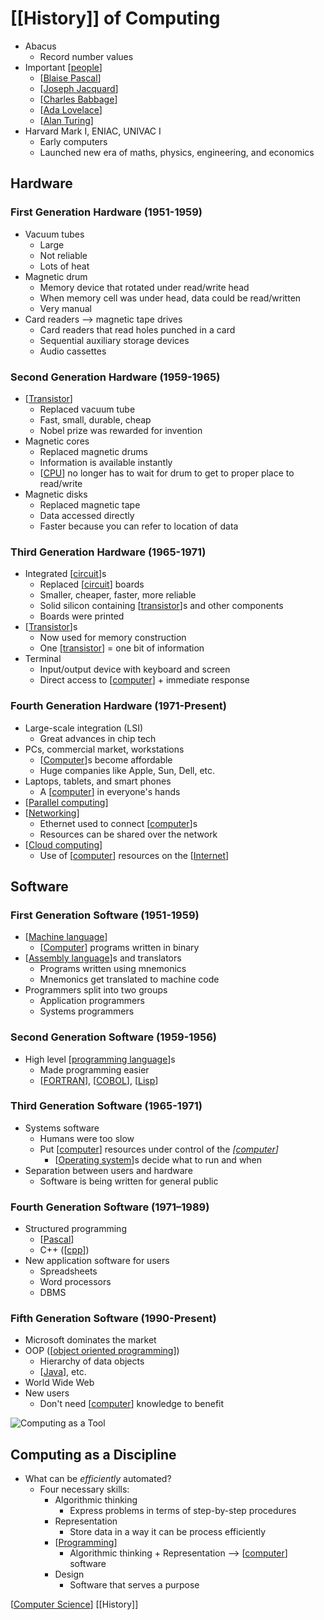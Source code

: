 # [[History]] of Computing

- Abacus
  - Record number values
- Important [[people]]
  - [[Blaise Pascal]]
  - [[Joseph Jacquard]]
  - [[Charles Babbage]]
  - [[Ada Lovelace]]
  - [[Alan Turing]]
- Harvard Mark I, ENIAC, UNIVAC I
  - Early computers
  - Launched new era of maths, physics, engineering, and economics

## Hardware

### First Generation Hardware (1951-1959)

- Vacuum tubes
  - Large
  - Not reliable
  - Lots of heat
- Magnetic drum
  - Memory device that rotated under read/write head
  - When memory cell was under head, data could be read/written
  - Very manual
- Card readers --> magnetic tape drives
  - Card readers that read holes punched in a card
  - Sequential auxiliary storage devices
  - Audio cassettes

### Second Generation Hardware (1959-1965)

- [[Transistor]]
  - Replaced vacuum tube
  - Fast, small, durable, cheap
  - Nobel prize was rewarded for invention
- Magnetic cores
  - Replaced magnetic drums
  - Information is available instantly
  - [[CPU]] no longer has to wait for drum to get to proper place to read/write
- Magnetic disks
  - Replaced magnetic tape
  - Data accessed directly
  - Faster because you can refer to location of data

### Third Generation Hardware (1965-1971)

- Integrated [[circuit]]s
  - Replaced [[circuit]] boards
  - Smaller, cheaper, faster, more reliable
  - Solid silicon containing [[transistor]]s and other components
  - Boards were printed
- [[Transistor]]s
  - Now used for memory construction
  - One [[transistor]] = one bit of information
- Terminal
  - Input/output device with keyboard and screen
  - Direct access to [[computer]] + immediate response

### Fourth Generation Hardware (1971-Present)

- Large-scale integration (LSI)
  - Great advances in chip tech
- PCs, commercial market, workstations
  - [[Computer]]s become affordable
  - Huge companies like Apple, Sun, Dell, etc.
- Laptops, tablets, and smart phones
  - A [[computer]] in everyone's hands
- [[Parallel computing]]
- [[Networking]]
  - Ethernet used to connect [[computer]]s
  - Resources can be shared over the network
- [[Cloud computing]]
  - Use of [[computer]] resources on the [[Internet]]

## Software

### First Generation Software (1951-1959)

- [[Machine language]]
  - [[Computer]] programs written in binary
- [[Assembly language]]s and translators
  - Programs written using mnemonics
  - Mnemonics get translated to machine code
- Programmers split into two groups
  - Application programmers
  - Systems programmers

### Second Generation Software (1959-1956)

- High level [[programming language]]s
  - Made programming easier
  - [[FORTRAN]], [[COBOL]], [[Lisp]]

### Third Generation Software (1965-1971)

- Systems software
  - Humans were too slow
  - Put [[computer]] resources under control of the _[[computer]]_
    - [[Operating system]]s decide what to run and when
- Separation between users and hardware
  - Software is being written for general public

### Fourth Generation Software (1971–1989)

- Structured programming
  - [[Pascal]]
  - C++ ([[cpp]])
- New application software for users
  - Spreadsheets
  - Word processors
  - DBMS

### Fifth Generation Software (1990-Present)

- Microsoft dominates the market
- OOP ([[object oriented programming]])
  - Hierarchy of data objects
  - [[Java]], etc.
- World Wide Web
- New users
  - Don't need [[computer]] knowledge to benefit

![Computing as a Tool](/assets/second-brain/2020-09-14-18-03-29.png)

## Computing as a Discipline

- What can be _efficiently_ automated?
  - Four necessary skills:
    - Algorithmic thinking
      - Express problems in terms of step-by-step procedures
    - Representation
      - Store data in a way it can be process efficiently
    - [[Programming]]
      - Algorithmic thinking + Representation --> [[computer]] software
    - Design
      - Software that serves a purpose

[[Computer Science]] [[History]]

[//begin]: # "Autogenerated link references for markdown compatibility"
[people]: people "People"
[Blaise Pascal]: blaise-pascal "Blaise Pascal"
[Joseph Jacquard]: joseph-jacquard "Joseph Jacquard"
[Charles Babbage]: charles-babbage "Charles Babbage"
[Ada Lovelace]: ada-lovelace "Ada Lovelace"
[Alan Turing]: alan-turing "Alan Turing"
[transistor]: transistor "Transistor"
[CPU]: cpu "CPU (Central Processing Unit)"
[circuit]: circuit "Circuit"
[computer]: computer "Computer"
[Parallel computing]: parallel-computing "Parallel Computing"
[Networking]: networking "Networking"
[Cloud computing]: cloud-computing "Cloud Computing"
[Internet]: internet "Internet"
[Machine language]: machine-language "Machine Language"
[Assembly language]: assembly-language "Assembly Language"
[programming language]: programming-language "Programming Language"
[FORTRAN]: fortran "FORTRAN"
[COBOL]: cobol "COBOL"
[Lisp]: lisp "Lisp"
[Operating system]: operating-system "Operating System"
[Pascal]: pascal "Pascal"
[cpp]: cpp "C++"
[object oriented programming]: object-oriented-programming "Object Oriented Programming"
[Java]: java "Java"
[Programming]: programming "Programming"
[Computer Science]: computer-science "Computer Science"
[//end]: # "Autogenerated link references"